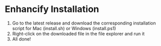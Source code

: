 # Enhancify Installation
1. Go to the latest release and download the corresponding installation script for Mac (install.sh) or Windows (install.ps1)
2. Right-click on the downloaded file in the file explorer and run it
3. All done!
